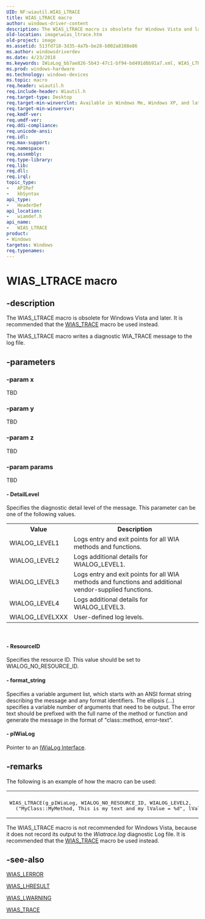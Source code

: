 ```yaml
---
UID: NF:wiautil.WIAS_LTRACE
title: WIAS_LTRACE macro
author: windows-driver-content
description: The WIAS_LTRACE macro is obsolete for Windows Vista and later. It is recommended that the WIAS_TRACE macro be used instead.The WIAS_LTRACE macro writes a diagnostic WIA_TRACE message to the log file.
old-location: image\wias_ltrace.htm
old-project: image
ms.assetid: 513fd718-3d35-4a7b-be28-b002a8108e86
ms.author: windowsdriverdev
ms.date: 4/23/2018
ms.keywords: IWiaLog_bb7ae826-5b43-47c1-bf94-bd491d8b91a7.xml, WIAS_LTRACE, WIAS_LTRACE macro [Imaging Devices], image.wias_ltrace, wiamdef/WIAS_LTRACE
ms.prod: windows-hardware
ms.technology: windows-devices
ms.topic: macro
req.header: wiautil.h
req.include-header: Wiautil.h
req.target-type: Desktop
req.target-min-winverclnt: Available in Windows Me, Windows XP, and later versions of the operating system. Obsolete for Windows Vista and later. Use WIAS_TRACE instead.
req.target-min-winversvr: 
req.kmdf-ver: 
req.umdf-ver: 
req.ddi-compliance: 
req.unicode-ansi: 
req.idl: 
req.max-support: 
req.namespace: 
req.assembly: 
req.type-library: 
req.lib: 
req.dll: 
req.irql: 
topic_type:
-	APIRef
-	kbSyntax
api_type:
-	HeaderDef
api_location:
-	wiamdef.h
api_name:
-	WIAS_LTRACE
product:
- Windows
targetos: Windows
req.typenames: 
---
```


# WIAS_LTRACE macro


## -description


The WIAS_LTRACE macro is obsolete for Windows Vista and later. It is recommended that the <a href="https://msdn.microsoft.com/library/windows/hardware/ff549619">WIAS_TRACE</a> macro be used instead.

The WIAS_LTRACE macro writes a diagnostic WIA_TRACE message to the log file.


## -parameters




### -param x

TBD


### -param y

TBD


### -param z

TBD


### -param params

TBD






#### - DetailLevel

Specifies the diagnostic detail level of the message. This parameter can be one of the following values.

<table>
<tr>
<th>Value</th>
<th>Description</th>
</tr>
<tr>
<td>
WIALOG_LEVEL1

</td>
<td>
Logs entry and exit points for all WIA methods and functions.

</td>
</tr>
<tr>
<td>
WIALOG_LEVEL2

</td>
<td>
Logs additional details for WIALOG_LEVEL1.

</td>
</tr>
<tr>
<td>
WIALOG_LEVEL3

</td>
<td>
Logs entry and exit points for all WIA methods and functions and additional vendor-supplied functions.

</td>
</tr>
<tr>
<td>
WIALOG_LEVEL4

</td>
<td>
Logs additional details for WIALOG_LEVEL3. 

</td>
</tr>
<tr>
<td>
WIALOG_LEVELXXX

</td>
<td>
User-defined log levels.

</td>
</tr>
</table>
 


#### - ResourceID

Specifies the resource ID. This value should be set to WIALOG_NO_RESOURCE_ID.


#### - format_string

Specifies a variable argument list, which starts with an ANSI format string describing the message and any format identifiers. The ellipsis (...) specifies a variable number of arguments that need to be output. The error text should be prefixed with the full name of the method or function and generate the message in the format of "class::method, error-text".


#### - pIWiaLog

Pointer to an <a href="https://msdn.microsoft.com/library/windows/hardware/ff543935">IWiaLog Interface</a>.


## -remarks



The following is an example of how the macro can be used:

<div class="code"><span codelanguage=""><table>
<tr>
<th></th>
</tr>
<tr>
<td>
<pre>WIAS_LTRACE(g_pIWiaLog, WIALOG_NO_RESOURCE_ID, WIALOG_LEVEL2,
  ("MyClass::MyMethod, This is my text and my lValue = %d", lValue));</pre>
</td>
</tr>
</table></span></div>
The WIAS_LTRACE macro is not recommended for Windows Vista, because it does not record its output to the <i>Wiatrace.log </i>diagnostic Log file. It is recommended that the <a href="https://msdn.microsoft.com/library/windows/hardware/ff549619">WIAS_TRACE</a> macro be used instead. 




## -see-also




<a href="https://msdn.microsoft.com/library/windows/hardware/ff549580">WIAS_LERROR</a>



<a href="https://msdn.microsoft.com/library/windows/hardware/ff549589">WIAS_LHRESULT</a>



<a href="https://msdn.microsoft.com/library/windows/hardware/ff549610">WIAS_LWARNING</a>



<a href="https://msdn.microsoft.com/library/windows/hardware/ff549619">WIAS_TRACE</a>
 

 

